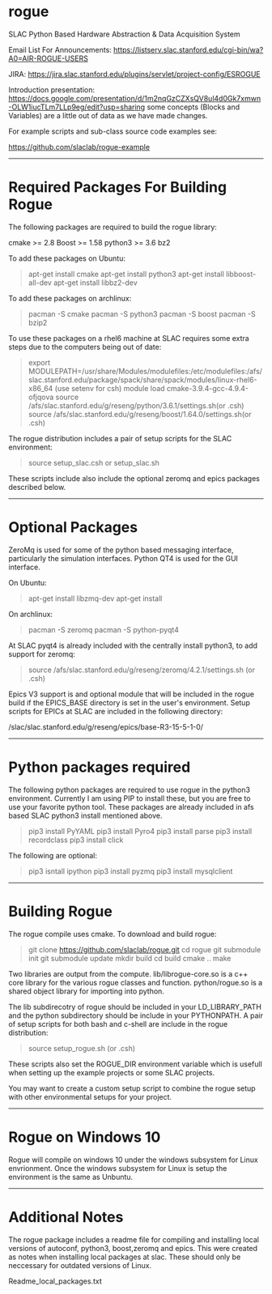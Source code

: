 # rogue
SLAC Python Based Hardware Abstraction &amp; Data Acquisition System

Email List For Announcements:
https://listserv.slac.stanford.edu/cgi-bin/wa?A0=AIR-ROGUE-USERS

JIRA:
https://jira.slac.stanford.edu/plugins/servlet/project-config/ESROGUE

Introduction presentation: 
https://docs.google.com/presentation/d/1m2nqGzCZXsQV8ul4d0Gk7xmwn-OLW1iucTLm7LLp9eg/edit?usp=sharing
some concepts (Blocks and Variables) are a little out of data as we have made changes.

For example scripts and sub-class source code examples see:

https://github.com/slaclab/rogue-example

------------------------------------------------------------------------
# Required Packages For Building Rogue

The following packages are required to build the rogue library:

cmake   >= 2.8
Boost   >= 1.58
python3 >= 3.6
bz2

To add these packages on Ubuntu:

> apt-get install cmake
> apt-get install python3
> apt-get install libboost-all-dev
> apt-get install libbz2-dev

To add these packages on archlinux:

> pacman -S cmake
> pacman -S python3
> pacman -S boost
> pacman -S bzip2

To use these packages on a rhel6 machine at SLAC requires some extra
steps due to the computers being out of date:

> export MODULEPATH=/usr/share/Modules/modulefiles:/etc/modulefiles:/afs/slac.stanford.edu/package/spack/share/spack/modules/linux-rhel6-x86_64 (use setenv for csh)
> module load cmake-3.9.4-gcc-4.9.4-ofjqova
> source /afs/slac.stanford.edu/g/reseng/python/3.6.1/settings.sh(or .csh)
> source /afs/slac.stanford.edu/g/reseng/boost/1.64.0/settings.sh(or .csh)

The rogue distribution includes a pair of setup scripts for the SLAC environment:
> source setup_slac.csh or setup_slac.sh

These scripts include also include the optional zeromq and epics packages
described below.

------------------------------------------------------------------------
# Optional Packages

ZeroMq is used for some of the python based messaging interface, particularly
the simulation interfaces. Python QT4 is used for the GUI interface.

On Ubuntu:

>apt-get install libzmq-dev
> apt-get install 

On archlinux:

> pacman -S zeromq
> pacman -S python-pyqt4

At SLAC pyqt4 is already included with the centrally install python3, to add support
for zeromq:

> source /afs/slac.stanford.edu/g/reseng/zeromq/4.2.1/settings.sh (or .csh)

Epics V3 support is and optional module that will be included in the rogue build
if the EPICS_BASE directory is set in the user's environment. Setup scripts
for EPICs at SLAC are included in the following directory:

/slac/slac.stanford.edu/g/reseng/epics/base-R3-15-5-1-0/

------------------------------------------------------------------------
# Python packages required

The following python packages are required to use rogue in the python3
environment. Currently I am using PIP to install these, but you are free 
to use your favorite python tool. These packages are already included in 
afs based SLAC python3 install mentioned above.

> pip3 install PyYAML
> pip3 install Pyro4 
> pip3 install parse
> pip3 install recordclass
> pip3 install click

The following are optional:

> pip3 isntall ipython
> pip3 install pyzmq
> pip3 install mysqlclient

------------------------------------------------------------------------
# Building Rogue

The rogue compile uses cmake. To download and build rogue:

> git clone https://github.com/slaclab/rogue.git
> cd rogue
> git submodule init
> git submodule update
> mkdir build
> cd build
> cmake ..
> make

Two libraries are output from the compute. lib/librogue-core.so is a c++ 
core library for the various rogue classes and function. python/rogue.so
is a shared object library for importing into python.

The lib subdirecotry of rogue should be included in your LD_LIBRARY_PATH and
the python subdirectory should be include in your PYTHONPATH. A pair of setup
scripts for both bash and c-shell are include in the rogue distribution:

> source setup_rogue.sh (or .csh)

These scripts also set the ROGUE_DIR environment variable which is usefull when 
setting up the example projects or some SLAC projects.

You may want to create a custom setup script to combine the rogue setup with 
other environmental setups for your project.

------------------------------------------------------------------------
# Rogue on Windows 10

Rogue will compile on windows 10 under the windows subsystem for Linux
envrionment. Once the windows subsystem for Linux is setup the environment
is the same as Unbuntu.

------------------------------------------------------------------------
# Additional Notes

The rogue package includes a readme file for compiling and installing local 
versions of autoconf, python3, boost,zeromq and epics. This were created as 
notes when installing local packages at slac. These should only be neccessary
for outdated versions of Linux.

Readme_local_packages.txt

